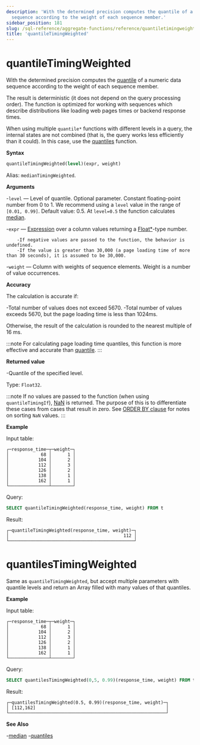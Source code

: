```yaml
---
description: 'With the determined precision computes the quantile of a numeric data
  sequence according to the weight of each sequence member.'
sidebar_position: 181
slug: /sql-reference/aggregate-functions/reference/quantiletimingweighted
title: 'quantileTimingWeighted'
---
```


# quantileTimingWeighted

With the determined precision computes the [quantile](https://en.wikipedia.org/wiki/Quantile) of a numeric data sequence according to the weight of each sequence member.

The result is deterministic (it does not depend on the query processing order). The function is optimized for working with sequences which describe distributions like loading web pages times or backend response times.

When using multiple `quantile*` functions with different levels in a query, the internal states are not combined (that is, the query works less efficiently than it could). In this case, use the [quantiles](../../../sql-reference/aggregate-functions/reference/quantiles.md#quantiles) function.

**Syntax**

```sql
quantileTimingWeighted(level)(expr, weight)
```

Alias: `medianTimingWeighted`.

**Arguments**

-`level` — Level of quantile. Optional parameter. Constant floating-point number from 0 to 1. We recommend using a `level` value in the range of `[0.01, 0.99]`. Default value: 0.5. At `level=0.5` the function calculates [median](https://en.wikipedia.org/wiki/Median).

-`expr` — [Expression](/sql-reference/syntax#expressions) over a column values returning a [Float\*](../../../sql-reference/data-types/float.md)-type number.

        -If negative values are passed to the function, the behavior is undefined.
        -If the value is greater than 30,000 (a page loading time of more than 30 seconds), it is assumed to be 30,000.

-`weight` — Column with weights of sequence elements. Weight is a number of value occurrences.

**Accuracy**

The calculation is accurate if:

-Total number of values does not exceed 5670.
-Total number of values exceeds 5670, but the page loading time is less than 1024ms.

Otherwise, the result of the calculation is rounded to the nearest multiple of 16 ms.

:::note
For calculating page loading time quantiles, this function is more effective and accurate than [quantile](/sql-reference/aggregate-functions/reference/quantile).
:::

**Returned value**

-Quantile of the specified level.

Type: `Float32`.

:::note
If no values are passed to the function (when using `quantileTimingIf`), [NaN](/sql-reference/data-types/float#nan-and-inf) is returned. The purpose of this is to differentiate these cases from cases that result in zero. See [ORDER BY clause](/sql-reference/statements/select/order-by) for notes on sorting `NaN` values.
:::

**Example**

Input table:

```text
┌─response_time─┬─weight─┐
│            68 │      1 │
│           104 │      2 │
│           112 │      3 │
│           126 │      2 │
│           138 │      1 │
│           162 │      1 │
└───────────────┴────────┘
```

Query:

```sql
SELECT quantileTimingWeighted(response_time, weight) FROM t
```

Result:

```text
┌─quantileTimingWeighted(response_time, weight)─┐
│                                           112 │
└───────────────────────────────────────────────┘
```

# quantilesTimingWeighted

Same as `quantileTimingWeighted`, but accept multiple parameters with quantile levels and return an Array filled with many values of that quantiles.

**Example**

Input table:

```text
┌─response_time─┬─weight─┐
│            68 │      1 │
│           104 │      2 │
│           112 │      3 │
│           126 │      2 │
│           138 │      1 │
│           162 │      1 │
└───────────────┴────────┘
```

Query:

```sql
SELECT quantilesTimingWeighted(0,5, 0.99)(response_time, weight) FROM t
```

Result:

```text
┌─quantilesTimingWeighted(0.5, 0.99)(response_time, weight)─┐
│ [112,162]                                                 │
└───────────────────────────────────────────────────────────┘
```

**See Also**

-[median](/sql-reference/aggregate-functions/reference/median)
-[quantiles](../../../sql-reference/aggregate-functions/reference/quantiles.md#quantiles)
